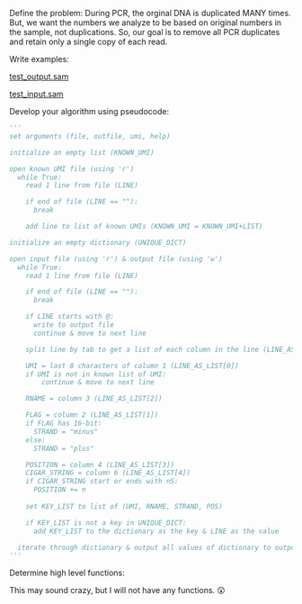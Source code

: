 Define the problem:
During PCR, the orginal DNA is duplicated MANY times. But, we want the numbers we analyze to be based on original numbers in the sample, not duplications. So, our goal is to remove all PCR duplicates and retain only a single copy of each read. 

Write examples:

[test_output.sam](test_output.sam)

[test_input.sam](test_input.sam)

Develop your algorithm using pseudocode:
```python
'''
set arguments (file, outfile, umi, help)

initialize an empty list (KNOWN_UMI)

open known UMI file (using 'r')
  while True:
    read 1 line from file (LINE)

    if end of file (LINE == ""):
      break

    add line to list of known UMIs (KNOWN_UMI = KNOWN_UMI+LIST)

initialize an empty dictionary (UNIQUE_DICT)

open input file (using 'r') & output file (using 'w') 
  while True:
    read 1 line from file (LINE)

    if end of file (LINE == ""):
      break

    if LINE starts with @:
      write to output file
      continue & move to next line

    split line by tab to get a list of each column in the line (LINE_AS_LIST)

    UMI = last 8 characters of column 1 (LINE_AS_LIST[0])
    if UMI is not in known list of UMI:
        continue & move to next line

    RNAME = column 3 (LINE_AS_LIST[2])

    FLAG = column 2 (LINE_AS_LIST[1])
    if FLAG has 16-bit:
      STRAND = "minus"
    else:
      STRAND = "plus"

    POSITION = column 4 (LINE_AS_LIST[3])
    CIGAR_STRING = column 6 (LINE_AS_LIST[4])
    if CIGAR_STRING start or ends with nS:
      POSITION += n
    
    set KEY_LIST to list of (UMI, RNAME, STRAND, POS)

    if KEY_LIST is not a key in UNIQUE_DICT:
      add KEY_LIST to the dictionary as the key & LINE as the value

  iterate through dictionary & output all values of dictionary to output file 
'''
```

Determine high level functions: 

This may sound crazy, but I will not have any functions. 😲

